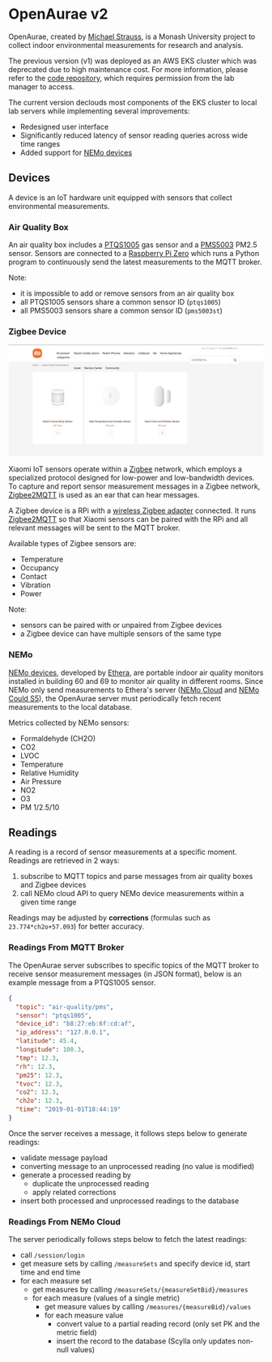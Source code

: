 # OpenAurae v2

OpenAurae, created by [Michael Strauss](https://www.linkedin.com/in/michaelcstrauss/),
is a Monash University project to collect indoor environmental measurements for research and analysis.

The previous version (v1) was deployed as an AWS EKS cluster which was deprecated due to high maintenance cost.
For more information, please refer to the [code repository](https://bitbucket.org/monashaurae/aurae-web/src/master/),
which requires permission from the lab manager to access.

The current version declouds most components of the EKS cluster to local lab servers while implementing several
improvements:

- Redesigned user interface
- Significantly reduced latency of sensor reading queries across wide time ranges
- Added support for [NEMo devices](#nemo)

## Devices

A device is an IoT hardware unit equipped with sensors that collect environmental measurements.

### Air Quality Box

An air quality box includes a [PTQS1005](https://www.plantower.com/en/products_36/82.html) gas sensor
and a [PMS5003](https://www.plantower.com/en/products_33/74.html) PM2.5 sensor.
Sensors are connected to a [Raspberry Pi Zero](https://www.raspberrypi.com/products/raspberry-pi-zero/)
which runs a Python program to continuously send the latest measurements to the MQTT broker.

Note:

- it is impossible to add or remove sensors from an air quality box
- all PTQS1005 sensors share a common sensor ID (`ptqs1005`)
- all PMS5003 sensors share a common sensor ID (`pms5003st`)

### Zigbee Device

![Xiaomi IoT Sensors](./docs/xiaomi-sensors.png)

Xiaomi IoT sensors operate within a [Zigbee](https://en.wikipedia.org/wiki/Zigbee) network,
which employs a specialized protocol designed for low-power and low-bandwidth devices.
To capture and report sensor measurement messages in a Zigbee network,
[Zigbee2MQTT](https://www.zigbee2mqtt.io/guide/getting-started/) is used as an ear that can hear messages.

A Zigbee device is a RPi with a [wireless Zigbee adapter](https://www.aliexpress.com/item/1005001863186352.html)
connected.
It runs [Zigbee2MQTT](https://www.zigbee2mqtt.io/) so that Xiaomi sensors can be paired with the RPi and
all relevant messages will be sent to the MQTT broker.

Available types of Zigbee sensors are:

- Temperature
- Occupancy
- Contact
- Vibration
- Power

Note:

- sensors can be paired with or unpaired from Zigbee devices
- a Zigbee device can have multiple sensors of the same type

### NEMo

[NEMo devices](https://www.ethera-labs.com/en/air-quality-monitoring-station-nemo/), developed
by [Ethera](https://www.ethera-labs.com/en/),
are portable indoor air quality monitors installed in building 60 and 69 to monitor air quality in different rooms.
Since NEMo only send measurements to Ethera's server ([NEMo Cloud](https://www.nemocloud.com/)
and [NEMo Could S5](https://s5.nemocloud.com)),
the OpenAurae server must periodically fetch recent measurements to the local database.

Metrics collected by NEMo sensors:

- Formaldehyde (CH2O)
- CO2
- LVOC
- Temperature
- Relative Humidity
- Air Pressure
- NO2
- O3
- PM 1/2.5/10

## Readings

A reading is a record of sensor measurements at a specific moment.
Readings are retrieved in 2 ways:

1. subscribe to MQTT topics and parse messages from air quality boxes and Zigbee devices
2. call NEMo cloud API to query NEMo device measurements within a given time range

Readings may be adjusted by **corrections** (formulas such as `23.774*ch2o+57.093`) for better accuracy.

### Readings From MQTT Broker

The OpenAurae server subscribes to specific topics of the MQTT broker to receive sensor measurement messages (in JSON
format),
below is an example message from a PTQS1005 sensor.

```json
{
  "topic": "air-quality/pms",
  "sensor": "ptqs1005",
  "device_id": "b8:27:eb:6f:cd:af",
  "ip_address": "127.0.0.1",
  "latitude": 45.4,
  "longitude": 100.3,
  "tmp": 12.3,
  "rh": 12.3,
  "pm25": 12.3,
  "tvoc": 12.3,
  "co2": 12.3,
  "ch2o": 12.3,
  "time": "2019-01-01T18:44:19"
}

```

Once the server receives a message, it follows steps below to generate readings:

- validate message payload
- converting message to an unprocessed reading (no value is modified)
- generate a processed reading by
    - duplicate the unprocessed reading
    - apply related corrections
- insert both processed and unprocessed readings to the database

### Readings From NEMo Cloud

The server periodically follows steps below to fetch the latest readings:

- call `/session/login`
- get measure sets by calling `/measureSets` and specify device id, start time and end time
- for each measure set
    - get measures by calling `/measureSets/{measureSetBid}/measures`
    - for each measure (values of a single metric)
        - get measure values by calling `/measures/{measureBid}/values`
        - for each measure value
            - convert value to a partial reading record (only set PK and the metric field)
            - insert the record to the database (Scylla only updates non-null values)

